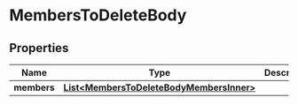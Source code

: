 

# MembersToDeleteBody

## Properties

Name | Type | Description | Notes
------------ | ------------- | ------------- | -------------
**members** | [**List&lt;MembersToDeleteBodyMembersInner&gt;**](MembersToDeleteBodyMembersInner.md) |  | 




